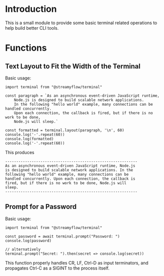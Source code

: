 # Introduction

This is a small module to provide some basic terminal related operations to help build better CLI tools.

# Functions

## Text Layout to Fit the Width of the Terminal

Basic usage:

```
import terminal from "@streamyflow/terminal"

const paragraph = `As an asynchronous event-driven JavaScript runtime,
    Node.js is designed to build scalable network applications.
    In the following "hello world" example, many connections can be handled concurrently.
    Upon each connection, the callback is fired, but if there is no work to be done,
    Node.js will sleep.`

const formatted = terminal.layout(paragraph, '\n', 60)
console.log('-'.repeat(60))
console.log(formatted)
console.log('-'.repeat(60))
```

This produces

```
------------------------------------------------------------
As an asynchronous event-driven JavaScript runtime, Node.js
is designed to build scalable network applications. In the
following "hello world" example, many connections can be
handled concurrently. Upon each connection, the callback is
fired, but if there is no work to be done, Node.js will
sleep.
------------------------------------------------------------
```

## Prompt for a Password

Basic usage:

```
import terminal from "@streamyflow/terminal"

const password = await terminal.prompt("Password: ")
console.log(password)

// alternatively
terminal.prompt("Secret: ").then(secret => console.log(secret))
```

This function properly handles CR, LF, Ctrl-D as input terminators, and propagates Ctrl-C as a SIGINT to the
process itself.
